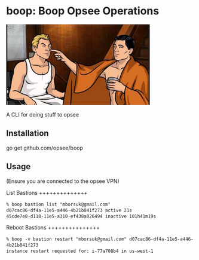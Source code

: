boop: Boop Opsee Operations 
=============================

![boop](./boop.jpg)

A CLI for doing stuff to opsee

Installation
------------

go get github.com/opsee/boop

Usage
-----

(Ensure you are connected to the opsee VPN)

List Bastions
++++++++++++++

    % boop bastion list "mborsuk@gmail.com"
    d07cac86-df4a-11e5-a446-4b21b841f273 active 21s
    45cde7e8-d118-11e5-a310-ef438a026494 inactive 101h41m19s

Reboot Bastions
+++++++++++++++

    % boop -v bastion restart "mborsuk@gmail.com" d07cac86-df4a-11e5-a446-4b21b841f273
    instance restart requested for: i-77a708b4 in us-west-1
